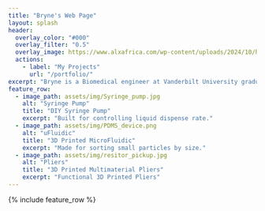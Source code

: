 ```yaml
---
title: "Bryne's Web Page"
layout: splash
header:
  overlay_color: "#000"
  overlay_filter: "0.5"
  overlay_image: https://www.alxafrica.com/wp-content/uploads/2024/10/hero-vanderbilt-min.png
  actions:
    - label: "My Projects"
      url: "/portfolio/"
excerpt: "Bryne is a Biomedical engineer at Vanderbilt University graduating in 2025. She has a passion 3D printing with an emphasis on biomedical applications. After graduation, she plans to move to Boston where she will be working as a Clinical Systems Engineer at Medtronic."
feature_row:
  - image_path: assets/img/Syringe_pump.jpg
    alt: "Syringe Pump"
    title: "DIY Syringe Pump"
    excerpt: "Built for controlling liquid dispense rate."
  - image_path: assets/img/PDMS_device.png
    alt: "uFluidic"
    title: "3D Printed MicroFluidic"
    excerpt: "Made for sorting small particles by size."
  - image_path: assets/img/resitor_pickup.jpg
    alt: "Pliers"
    title: "3D Printed Multimaterial Pliers"
    excerpt: "Functional 3D Printed Pliers"
---
```


{% include feature_row %}
